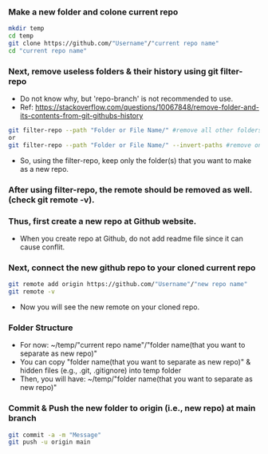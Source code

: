 ### Make a new folder and colone current repo
```sh
mkdir temp
cd temp
git clone https://github.com/"Username"/"current repo name"
cd "current repo name"
```

### Next, remove useless folders & their history using git filter-repo
- Do not know why, but 'repo-branch' is not recommended to use.
- Ref: https://stackoverflow.com/questions/10067848/remove-folder-and-its-contents-from-git-githubs-history

```sh
git filter-repo --path "Folder or File Name/" #remove all other folders & files EXCEPT "Folder Name/"
or
git filter-repo --path "Folder or File Name/" --invert-paths #remove only "Folder or File Name/"
```
- So, using the filter-repo, keep only the folder(s) that you want to make as a new repo. 

### After using filter-repo, the remote should be removed as well. (check git remote -v).
### Thus, first create a new repo at Github website.
- When you create repo at Github, do not add readme file since it can cause conflit.
### Next, connect the new github repo to your cloned current repo
```sh
git remote add origin https://github.com/"Username"/"new repo name"
git remote -v
```
- Now you will see the new remote on your cloned repo.

### Folder Structure
- For now: ~/temp/"current repo name"/"folder name(that you want to separate as new repo)"
- You can copy "folder name(that you want to separate as new repo)" & hidden files (e.g., .git, .gitignore) into temp folder
- Then, you will have: ~/temp/"folder name(that you want to separate as new repo)"

### Commit & Push the new folder to origin (i.e., new repo) at main branch
```sh
git commit -a -m "Message"
git push -u origin main
```